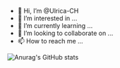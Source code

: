 - 👋 Hi, I’m @Ulrica-CH
- 👀 I’m interested in ...
- 🌱 I’m currently learning ...
- 💞️ I’m looking to collaborate on ...
- 📫 How to reach me ...

![Anurag's GitHub stats](https://github-readme-stats.vercel.app/api?username=Ulrica-CH&show_icons=true&theme=radical)


<!---
Ulrica-CH/Ulrica-CH is a ✨ special ✨ repository because its `README.md` (this file) appears on your GitHub profile.
You can click the Preview link to take a look at your changes.
---
